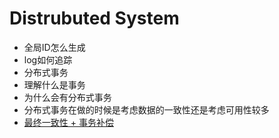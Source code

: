 # Distrubuted System

* 全局ID怎么生成
* log如何追踪
* 分布式事务
* 理解什么是事务
* 为什么会有分布式事务
* 分布式事务在做的时候是考虑数据的一致性还是考虑可用性较多
* [最终一致性 + 事务补偿](https://qinnnyul.github.io/2018/09/01/distributed-tx-solutions/)
